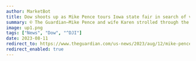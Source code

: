 ```yaml
---
author: MarketBot
title: Dow shoots up as Mike Pence tours Iowa state fair in search of votes
summary: © The Guardian—Mike Pence and wife Karen strolled through the <a href="https://www.theguardian.com/us-news/iowa">Iowa</a> state fair, their <a href="https://twitter.com/SmithInAmerica/status/1690028591617089536?s=20">little fingers locked together</a>, as soap bubbles drifted by and chairlifts trundled overhead. The couple donned red aprons – his said “Vice President Mike Pence” – and flipped pork chops on a giant grill while smiling for photographers.
image: up1.png
tags: ["News", "Dow", "^DJI"]
date: 2023-08-11
redirect_to: https://www.theguardian.com/us-news/2023/aug/12/mike-pence-tours-iowa-state-fair-in-search-of-votes-but-who-is-his-candidacy-aimed-at
redirect_enabled: true
---
```

